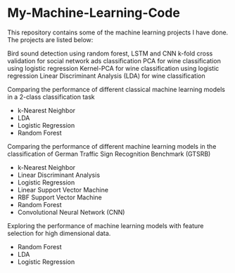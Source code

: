 # My-Machine-Learning-Code
This repository contains some of the machine learning projects I have done.
The projects are listed below:

Bird sound detection using random forest, LSTM and CNN
k-fold cross validation for social network ads classification
PCA for wine classification using logistic regression
Kernel-PCA for wine classification using logistic regression
Linear Discriminant Analysis (LDA) for wine classification

Comparing the performance of different classical machine learning models in a 2-class classification task
- k-Nearest Neighbor
- LDA
- Logistic Regression
- Random Forest

Comparing the performance of different machine learning models in the classification of German Traffic Sign Recognition Benchmark (GTSRB)
- k-Nearest Neighbor
- Linear Discriminant Analysis
- Logistic Regression
- Linear Support Vector Machine
- RBF Support Vector Machine
- Random Forest
- Convolutional Neural Network (CNN)

Exploring the performance of machine learning models with feature selection for high dimensional data.
- Random Forest
- LDA
- Logistic Regression
